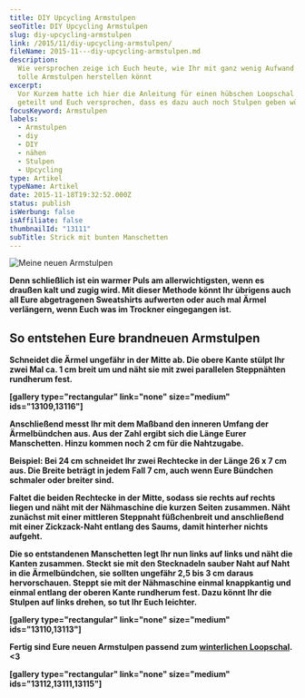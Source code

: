 ```yaml
---
title: DIY Upcycling Armstulpen
seoTitle: DIY Upcycling Armstulpen
slug: diy-upcycling-armstulpen
link: /2015/11/diy-upcycling-armstulpen/
fileName: 2015-11---diy-upcycling-armstulpen.md
description:
  Wie versprochen zeige ich Euch heute, wie Ihr mit ganz wenig Aufwand ein paar
  tolle Armstulpen herstellen könnt
excerpt:
  Vor Kurzem hatte ich hier die Anleitung für einen hübschen Loopschal mit Euch
  geteilt und Euch versprochen, dass es dazu auch noch Stulpen geben würde.
focusKeyword: Armstulpen
labels:
  - Armstulpen
  - diy
  - DIY
  - nähen
  - Stulpen
  - Upcycling
type: Artikel
typeName: Artikel
date: 2015-11-18T19:32:52.000Z
status: publish
isWerbung: false
isAffiliate: false
thumbnailId: "13111"
subTitle: Strick mit bunten Manschetten
---
```


![Meine neuen Armstulpen](http://cardamonchai.com/wp-content/uploads/2015/11/22800084930_be52abda5f_z.jpg)

<strong>

Denn schließlich ist ein warmer Puls am allerwichtigsten, wenn es draußen kalt
und zugig wird. Mit dieser Methode könnt Ihr übrigens auch all Eure abgetragenen
Sweatshirts aufwerten oder auch mal Ärmel verlängern, wenn Euch was im Trockner
eingegangen ist.

## So entstehen Eure brandneuen Armstulpen

Schneidet die Ärmel ungefähr in der Mitte ab. Die obere Kante stülpt Ihr zwei
Mal ca. 1 cm breit um und näht sie mit zwei parallelen Steppnähten rundherum
fest.

[gallery type="rectangular" link="none" size="medium" ids="13109,13116"]

Anschließend messt Ihr mit dem Maßband den inneren Umfang der Ärmelbündchen aus.
Aus der Zahl ergibt sich die Länge Eurer Manschetten. Hinzu kommen noch 2 cm für
die Nahtzugabe.

Beispiel: Bei 24 cm schneidet Ihr zwei Rechtecke in der Länge 26 x 7 cm aus. Die
Breite beträgt in jedem Fall 7 cm, auch wenn Eure Bündchen schmaler oder breiter
sind.

Faltet die beiden Rechtecke in der Mitte, sodass sie rechts auf rechts liegen
und näht mit der Nähmaschine die kurzen Seiten zusammen. Näht zunächst mit einer
mittleren Steppnaht füßchenbreit und anschließend mit einer Zickzack-Naht
entlang des Saums, damit hinterher nichts aufgeht.

Die so entstandenen Manschetten legt Ihr nun links auf links und näht die Kanten
zusammen. Steckt sie mit den Stecknadeln sauber Naht auf Naht in die
Ärmelbündchen, sie sollten ungefähr 2,5 bis 3 cm daraus hervorschauen. Steppt
sie mit der Nähmaschine einmal knappkantig und einmal entlang der oberen Kante
rundherum fest. Dazu könnt Ihr die Stulpen auf links drehen, so tut Ihr Euch
leichter.

[gallery type="rectangular" link="none" size="medium" ids="13110,13113"]

Fertig sind Eure neuen Armstulpen passend zum
<a href="/2015/11/diy-upcycling-loopschal/">winterlichen Loopschal</a>. &lt;3

[gallery type="rectangular" link="none" size="medium" ids="13112,13111,13115"]
